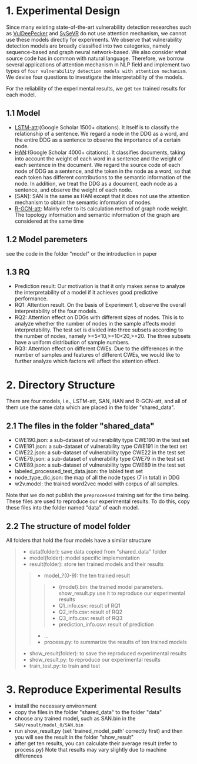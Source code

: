# 1. Experimental Design
Since many existing state-of-the-art vulnerability detection researches such as [VulDeePecker](https://arxiv.org/abs/1801.01681) and [SySeVR](https://arxiv.org/pdf/1807.06756.pdf) do not use attention mechanism, we cannot use these models directly for experiments. We observe that vulnerability detection models are broadly classified into two categories, namely sequence-based and graph neural network-based. We also consider what source code has in common with natural language. Therefore, we borrow several applications of attention mechanism in NLP field and implement two types of `four vulnerability detection models with attention mechanism`. We devise four questions to investigate the interpretability of the models.

For the reliability of the experimental results, we get `ten` trained results for each model.

## 1.1 Model
   * [LSTM-att](https://aclanthology.org/P16-2034.pdf):(Google Scholar 1500+ citations). It itself is to classify the relationship of a sentence. We regard a node in        the DDG as a word, and the entire DDG as a sentence to observe the importance of a certain node.
   * [HAN](https://aclanthology.org/N16-1174.pdf):(Google Scholar 4000+ citations). It classifies documents, taking into account the weight of each word in a sentence      and the weight of each sentence in the document. We regard the source code of each node of DDG as a sentence, and the token in the node as a word, so that each        token has different contributions to the semantic information of the node. In addition, we treat the DDG as a document, each node as a sentence, and observe the        weight of each node.
   * [SAN]: SAN is the same as HAN except that it does not use the attention mechanism to obtain the semantic information of nodes.
   * [R-GCN-att](https://arxiv.org/abs/2109.02527): Mainly refer to its calculation method of graph node weight. The topology information and semantic information of        the graph are considered at the same time
## 1.2 Model paremeters
   see the code in the folder "model" or the introduction in paper
## 1.3 RQ
   * Prediction result: Our motivation is that it only makes sense to analyze the interpretability of a model if it achieves good predictive performance.
   * RQ1: Attention result. On the basis of Experiment 1, observe the overall interpretability of the four models.
   * RQ2: Attention effect on DDGs with different sizes of nodes. This is to analyze whether the number of nodes in the sample affects model interpretability. The test      set is divided into three subsets according to the number of nodes, namely >=5<10,>=10<20,>=20. The three subsets have a uniform distribution of sample numbers.
   * RQ3: Attention effect on different CWEs. Due to the differences in the number of samples and features of different CWEs, we would like to further analyze which        factors will affect the attention effect.

# 2. Directory Structure
There are four models, i.e., LSTM-att, SAN, HAN and R-GCN-att, and all of them use the same data which are placed in the folder "shared_data".
## 2.1 The files in the folder "shared_data"
   * CWE190.json: a sub-dataset of vulnerability type CWE190 in the test set
   * CWE191.json: a sub-dataset of vulnerability type CWE191 in the test set
   * CWE22.json: a sub-dataset of vulnerability type CWE22 in the test set
   * CWE79.json: a sub-dataset of vulnerability type CWE79 in the test set
   * CWE89.json: a sub-dataset of vulnerability type CWE89 in the test set
   * labeled_processed_test_data.json: the labled test set
   * node_type_dic.json: the map of all the node types (7 in total) in DDG
   * w2v.model: the trained word2vec model with corpus of all samples.
   
   Note that we do not publish the `preprocessed` training set for the time being. These files are used to reproduce our experimental results. To do this, 
   copy these files into the folder named "data" of each model.
## 2.2 The structure of model folder
   All folders that hold the four models have a similar structure
   >* data(folder): save data copied from "shared_data" folder
   >* model(folder): model specific implementation
   >* result(folder): store ten trained models and their results
   >>* model_?(0-9): the ten trained result
   >>>* {model}.bin: the trained model parameters. show_result.py use it to reproduce our experimental results
   >>>* Q1_info.csv: result of RQ1
   >>>* Q2_info.csv: result of RQ2
   >>>* Q3_info.csv: result of RQ3
   >>>* prediction_info.csv: result of prediction
   >>* ...
   >>* process.py: to summarize the results of ten trained models
   >* show_result(folder): to save the reproduced experimental results
   >* show_result.py: to reproduce our experimental results
   >* train_test.py: to train and test
# 3. Reproduce Experimental Results
  * install the necessary environment
  * copy the files in the folder "shared_data" to the folder "data"
  * choose any trained model, such as SAN.bin in the `SAN/result/model_0/SAN.bin`
  * run show_result.py (set 'trained_model_path' correctly first) and then you will see the result in the folder "show_result"
  * after get ten results, you can calculate their average result (refer to process.py)
  Note that results may vary slightly due to machine differences
